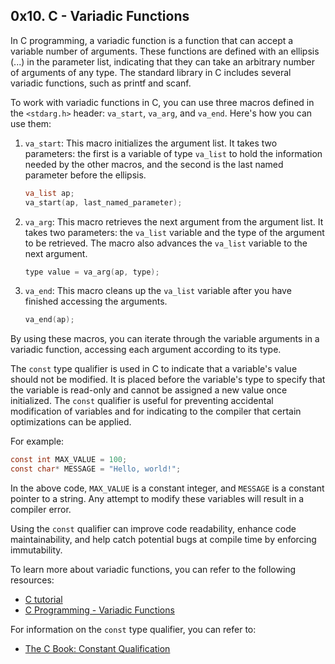 ## 0x10. C - Variadic Functions

In C programming, a variadic function is a function that can accept a variable number of arguments. These functions are defined with an ellipsis (...) in the parameter list, indicating that they can take an arbitrary number of arguments of any type. The standard library in C includes several variadic functions, such as printf and scanf.

To work with variadic functions in C, you can use three macros defined in the `<stdarg.h>` header: `va_start`, `va_arg`, and `va_end`. Here's how you can use them:

1. `va_start`: This macro initializes the argument list. It takes two parameters: the first is a variable of type `va_list` to hold the information needed by the other macros, and the second is the last named parameter before the ellipsis.

   ```c
   va_list ap;
   va_start(ap, last_named_parameter);
   ```

2. `va_arg`: This macro retrieves the next argument from the argument list. It takes two parameters: the `va_list` variable and the type of the argument to be retrieved. The macro also advances the `va_list` variable to the next argument.

   ```c
   type value = va_arg(ap, type);
   ```

3. `va_end`: This macro cleans up the `va_list` variable after you have finished accessing the arguments.

   ```c
   va_end(ap);
   ```

By using these macros, you can iterate through the variable arguments in a variadic function, accessing each argument according to its type.

The `const` type qualifier is used in C to indicate that a variable's value should not be modified. It is placed before the variable's type to specify that the variable is read-only and cannot be assigned a new value once initialized. The `const` qualifier is useful for preventing accidental modification of variables and for indicating to the compiler that certain optimizations can be applied.

For example:

```c
const int MAX_VALUE = 100;
const char* MESSAGE = "Hello, world!";
```

In the above code, `MAX_VALUE` is a constant integer, and `MESSAGE` is a constant pointer to a string. Any attempt to modify these variables will result in a compiler error.

Using the `const` qualifier can improve code readability, enhance code maintainability, and help catch potential bugs at compile time by enforcing immutability.

To learn more about variadic functions, you can refer to the following resources:
- [C tutorial](https://www.learn-c.org/)
- [C Programming - Variadic Functions](https://www.tutorialspoint.com/cprogramming/c_variable_arguments.htm)

For information on the `const` type qualifier, you can refer to:
- [The C Book: Constant Qualification](http://publications.gbdirect.co.uk/c_book/chapter8/const_and_volatile.html)
